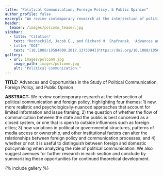 ```yaml
---
title: "Political Communication, Foreign Policy, & Public Opinion"
author_profile: false
excerpt: "We review contemporary research at the intersection of political communication and foreign policy."
header:
  teaser: /images/polcomm_teaser.jpg
sidebar:
  - title: "Citation"
    text: "Rothschild, Jacob E., and Richard M. Shafranek. 'Advances and opportunities in the study of political communication, foreign policy, and public opinion.' _Political Communication_ 34, no. 4 (2017): 634-643."
  - title: "DOI"
    text: "[10.1080/10584609.2017.1373004](https://doi.org/10.1080/10584609.2017.1373004)"
gallery:
  - url: images/polcomm.jpg
    image_path: images/polcomm.jpg
    alt: "Political Communication."
---
```


**TITLE:** Advances and Opportunities in the Study of Political Communication, Foreign Policy, and Public Opinion

**ABSTRACT:** We review contemporary research at the intersection of political communication and foreign policy, highlighting four themes: 1) new, more realistic and psychologically-nuanced approaches that account for limited information and issue framing; 2) the question of whether the flow of communication between the state and the public is best conceived as a closed system, or one that is open to outside influences such as foreign elites; 3) how variations in political or governmental structures, patterns of media access or ownership, and other institutional factors can alter the relationships between foreign policy and communication processes; and 4) whether or not it is useful to distinguish between foreign and domestic policymaking when analyzing the role of political communication. We also suggest avenues for further research in each section and conclude by summarizing these opportunities for continued theoretical development.



{% include gallery %}

